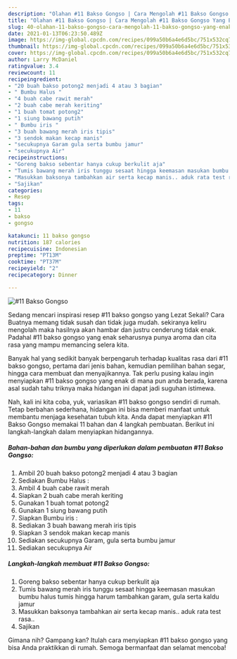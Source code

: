 ```yaml
---
description: "Olahan #11 Bakso Gongso | Cara Mengolah #11 Bakso Gongso Yang Enak dan Simpel"
title: "Olahan #11 Bakso Gongso | Cara Mengolah #11 Bakso Gongso Yang Enak dan Simpel"
slug: 40-olahan-11-bakso-gongso-cara-mengolah-11-bakso-gongso-yang-enak-dan-simpel
date: 2021-01-13T06:23:50.489Z
image: https://img-global.cpcdn.com/recipes/099a50b6a4e6d5bc/751x532cq70/11-bakso-gongso-foto-resep-utama.jpg
thumbnail: https://img-global.cpcdn.com/recipes/099a50b6a4e6d5bc/751x532cq70/11-bakso-gongso-foto-resep-utama.jpg
cover: https://img-global.cpcdn.com/recipes/099a50b6a4e6d5bc/751x532cq70/11-bakso-gongso-foto-resep-utama.jpg
author: Larry McDaniel
ratingvalue: 3.4
reviewcount: 11
recipeingredient:
- "20 buah bakso potong2 menjadi 4 atau 3 bagian"
- " Bumbu Halus "
- "4 buah cabe rawit merah"
- "2 buah cabe merah keriting"
- "1 buah tomat potong2"
- "1 siung bawang putih"
- " Bumbu iris "
- "3 buah bawang merah iris tipis"
- "3 sendok makan kecap manis"
- "secukupnya Garam gula serta bumbu jamur"
- "secukupnya Air"
recipeinstructions:
- "Goreng bakso sebentar hanya cukup berkulit aja"
- "Tumis bawang merah iris tunggu sesaat hingga keemasan masukan bumbu halus tumis hingga harum tambahkan garam, gula serta kaldu jamur"
- "Masukkan baksonya tambahkan air serta kecap manis.. aduk rata test rasa.."
- "Sajikan"
categories:
- Resep
tags:
- 11
- bakso
- gongso

katakunci: 11 bakso gongso 
nutrition: 187 calories
recipecuisine: Indonesian
preptime: "PT13M"
cooktime: "PT37M"
recipeyield: "2"
recipecategory: Dinner

---
```



![#11 Bakso Gongso](https://img-global.cpcdn.com/recipes/099a50b6a4e6d5bc/751x532cq70/11-bakso-gongso-foto-resep-utama.jpg)

Sedang mencari inspirasi resep #11 bakso gongso yang Lezat Sekali? Cara Buatnya memang tidak susah dan tidak juga mudah. sekiranya keliru mengolah maka hasilnya akan hambar dan justru cenderung tidak enak. Padahal #11 bakso gongso yang enak seharusnya punya aroma dan cita rasa yang mampu memancing selera kita.

Banyak hal yang sedikit banyak berpengaruh terhadap kualitas rasa dari #11 bakso gongso, pertama dari jenis bahan, kemudian pemilihan bahan segar, hingga cara membuat dan menyajikannya. Tak perlu pusing kalau ingin menyiapkan #11 bakso gongso yang enak di mana pun anda berada, karena asal sudah tahu triknya maka hidangan ini dapat jadi suguhan istimewa.




Nah, kali ini kita coba, yuk, variasikan #11 bakso gongso sendiri di rumah. Tetap berbahan sederhana, hidangan ini bisa memberi manfaat untuk membantu menjaga kesehatan tubuh kita. Anda dapat menyiapkan #11 Bakso Gongso memakai 11 bahan dan 4 langkah pembuatan. Berikut ini langkah-langkah dalam menyiapkan hidangannya.

<!--inarticleads1-->

##### Bahan-bahan dan bumbu yang diperlukan dalam pembuatan #11 Bakso Gongso:

1. Ambil 20 buah bakso potong2 menjadi 4 atau 3 bagian
1. Sediakan  Bumbu Halus :
1. Ambil 4 buah cabe rawit merah
1. Siapkan 2 buah cabe merah keriting
1. Gunakan 1 buah tomat potong2
1. Gunakan 1 siung bawang putih
1. Siapkan  Bumbu iris :
1. Sediakan 3 buah bawang merah iris tipis
1. Siapkan 3 sendok makan kecap manis
1. Sediakan secukupnya Garam, gula serta bumbu jamur
1. Sediakan secukupnya Air




<!--inarticleads2-->

##### Langkah-langkah membuat #11 Bakso Gongso:

1. Goreng bakso sebentar hanya cukup berkulit aja
1. Tumis bawang merah iris tunggu sesaat hingga keemasan masukan bumbu halus tumis hingga harum tambahkan garam, gula serta kaldu jamur
1. Masukkan baksonya tambahkan air serta kecap manis.. aduk rata test rasa..
1. Sajikan




Gimana nih? Gampang kan? Itulah cara menyiapkan #11 bakso gongso yang bisa Anda praktikkan di rumah. Semoga bermanfaat dan selamat mencoba!
